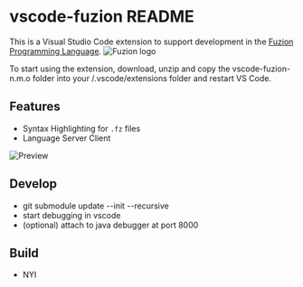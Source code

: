 # vscode-fuzion README

This is a Visual Studio Code extension to support development in the [Fuzion Programming Language](https://flang.dev).
![Fuzion logo](images/fuzion_logo_40.png)


To start using the extension, download, unzip and copy the vscode-fuzion-n.m.o folder into your <user home>/.vscode/extensions folder and restart VS Code.

## Features

- Syntax Highlighting for `.fz` files
- Language Server Client

![Preview](images/vscode.png)

## Develop
- git submodule update --init --recursive
- start debugging in vscode
- (optional) attach to java debugger at port 8000

## Build
- NYI
